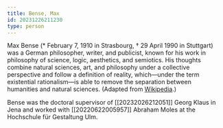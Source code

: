 ```yaml
---
title: Bense, Max
id: 20231226211230
type: person
---
```


Max Bense (* February 7, 1910 in Strasbourg, † 29 April 1990 in Stuttgart) was a German philosopher, writer, and publicist, known for his work in philosophy of science, logic, aesthetics, and semiotics.  His thoughts combine natural sciences, art, and philosophy under a collective perspective and follow a definition of reality, which—under the term existential rationalism—is able to remove the separation between humanities and natural sciences.  (Adapted from [Wikipedia](https://en.wikipedia.org/wiki/Max_Bense).)

Bense was the doctoral supervisor of [[20232026212051]] Georg Klaus in Jena and worked with [[20220622005957]] Abraham Moles at the Hochschule für Gestaltung Ulm.
